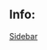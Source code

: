 <h2>Info:</h2>

<a href="https://github.com/Sadlineee/main-repo/blob/Sidebar/README.md">Sidebar</a> 
